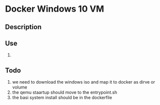 # Docker Windows 10 VM

## Description

## Use

1.

## Todo

1. we need to download the windows iso and map it to docker as dirve or volume
2. the qemu staartup should move to the entrypoint.sh
3. the basi system install should be in the dockerfile
